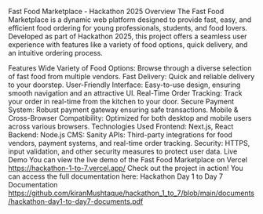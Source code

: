 Fast Food Marketplace - Hackathon 2025
Overview
The Fast Food Marketplace is a dynamic web platform designed to provide fast, easy, and efficient food ordering for young professionals, students, and food lovers. Developed as part of Hackathon 2025, this project offers a seamless user experience with features like a variety of food options, quick delivery, and an intuitive ordering process.

Features
Wide Variety of Food Options: Browse through a diverse selection of fast food from multiple vendors.
Fast Delivery: Quick and reliable delivery to your doorstep.
User-Friendly Interface: Easy-to-use design, ensuring smooth navigation and an attractive UI.
Real-Time Order Tracking: Track your order in real-time from the kitchen to your door.
Secure Payment System: Robust payment gateway ensuring safe transactions.
Mobile & Cross-Browser Compatibility: Optimized for both desktop and mobile users across various browsers.
Technologies Used
Frontend: Next.js, React
Backend: Node.js
CMS: Sanity
APIs: Third-party integrations for food vendors, payment systems, and real-time order tracking.
Security: HTTPS, input validation, and other security measures to protect user data.
Live Demo
You can view the live demo of the Fast Food Marketplace on Vercel https://hackathon-1-to-7.vercel.app/ Check out the project in action!
You can access the full documentation here: Hackathon Day 1 to Day 7 Documentation  https://github.com/kiranMushtaque/hackathon_1_to_7/blob/main/documents/hackathon-day1-to-day7-documents.pdf 
